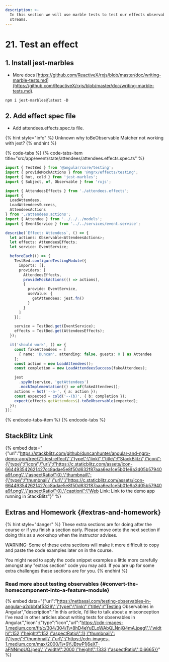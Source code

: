 ```yaml
---
description: >-
  In this section we will use marble tests to test our effects observable
  streams.
---
```


# 21. Test an effect

## 1. Install jest-marbles

* More docs [https://github.com/ReactiveX/rxjs/blob/master/doc/writing-marble-tests.md](https://github.com/ReactiveX/rxjs/blob/master/doc/writing-marble-tests.md).

```text
npm i jest-marbles@latest -D
```

## 2. Add effect spec file

* Add attendees.effects.spec.ts file.

{% hint style="info" %}
Unknown why toBeObservable Matcher not working with jest?
{% endhint %}

{% code-tabs %}
{% code-tabs-item title="src/app/event/state/attendees/attendees.effects.spec.ts" %}
```typescript
import { TestBed } from '@angular/core/testing';
import { provideMockActions } from '@ngrx/effects/testing';
import { hot, cold } from 'jest-marbles';
import { Subject, of, Observable } from 'rxjs';

import { AttendeesEffects } from './attendees.effects';
import {
  LoadAttendees,
  LoadAttendeesSuccess,
  AttendeesActions
} from './attendees.actions';
import { Attendee } from '../../../models';
import { EventService } from '../../services/event.service';

describe(`Effect: Attendess`, () => {
  let actions: Observable<AttendeesActions>;
  let effects: AttendeesEffects;
  let service: EventService;

  beforeEach(() => {
    TestBed.configureTestingModule({
      imports: [],
      providers: [
        AttendeesEffects,
        provideMockActions(() => actions),
        {
          provide: EventService,
          useValue: {
            getAttendees: jest.fn()
          }
        }
      ]
    });

    service = TestBed.get(EventService);
    effects = TestBed.get(AttendeesEffects);
  });

  it('should work', () => {
    const fakeAttendees = [
      { name: 'Duncan', attending: false, guests: 0 } as Attendee
    ];
    const action = new LoadAttendees();
    const completion = new LoadAttendeesSuccess(fakeAttendees);

    jest
      .spyOn(service, 'getAttendees')
      .mockImplementation(() => of(fakeAttendees));
    actions = hot('--a-', { a: action });
    const expected = cold('--(b)', { b: completion });
    expect(effects.getAttendees$).toBeObservable(expected);
  });
});

```
{% endcode-tabs-item %}
{% endcode-tabs %}

## StackBlitz Link

{% embed data="{\"url\":\"https://stackblitz.com/github/duncanhunter/angular-and-ngrx-demo-app/tree/21-test-effect\",\"type\":\"link\",\"title\":\"StackBlitz\",\"icon\":{\"type\":\"icon\",\"url\":\"https://c.staticblitz.com/assets/icon-664493542621427cc8adae5e8f50d632f87aaa6ea1ce5b01e9a3d05b57940a9f.png\",\"aspectRatio\":0},\"thumbnail\":{\"type\":\"thumbnail\",\"url\":\"https://c.staticblitz.com/assets/icon-664493542621427cc8adae5e8f50d632f87aaa6ea1ce5b01e9a3d05b57940a9f.png\",\"aspectRatio\":0},\"caption\":\"Web Link: Link to the demo app running in StackBlitz\"}" %}



## Extras and Homework {#extras-and-homework}

{% hint style="danger" %}
These extra sections are for doing after the course or if you finish a section early. Please move onto the next section if doing this as a workshop when the instructor advises.

WARNING: Some of these extra sections will make it more difficult to copy and paste the code examples later on in the course.

You might need to apply the code snippet examples a little more carefully amongst any "extras section" code you may add. If you are up for some extra challenges these sections are for you.
{% endhint %}

### Read more about testing observables {#convert-the-homecomponent-into-a-feature-module}

{% embed data="{\"url\":\"https://netbasal.com/testing-observables-in-angular-a2dbbfaf5329\",\"type\":\"link\",\"title\":\"Testing Observables in Angular\",\"description\":\"In this article, I’d like to talk about a misconception I’ve read in other articles about writing tests for observables in Angular.\",\"icon\":{\"type\":\"icon\",\"url\":\"https://cdn-images-1.medium.com/fit/c/304/304/1\*8hD4eYuELoWAbQLNnjQ4mA.jpeg\",\"width\":152,\"height\":152,\"aspectRatio\":1},\"thumbnail\":{\"type\":\"thumbnail\",\"url\":\"https://cdn-images-1.medium.com/max/2000/1\*9YJBtwP1j6eXT-aFNNmpUQ.jpeg\",\"width\":2000,\"height\":1333,\"aspectRatio\":0.6665}}" %}

